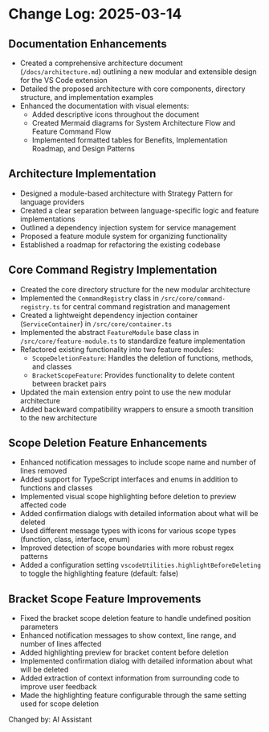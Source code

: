 # Change Log: 2025-03-14

## Documentation Enhancements
- Created a comprehensive architecture document (`/docs/architecture.md`) outlining a new modular and extensible design for the VS Code extension
- Detailed the proposed architecture with core components, directory structure, and implementation examples
- Enhanced the documentation with visual elements:
  - Added descriptive icons throughout the document
  - Created Mermaid diagrams for System Architecture Flow and Feature Command Flow
  - Implemented formatted tables for Benefits, Implementation Roadmap, and Design Patterns

## Architecture Implementation
- Designed a module-based architecture with Strategy Pattern for language providers
- Created a clear separation between language-specific logic and feature implementations
- Outlined a dependency injection system for service management
- Proposed a feature module system for organizing functionality
- Established a roadmap for refactoring the existing codebase

## Core Command Registry Implementation
- Created the core directory structure for the new modular architecture
- Implemented the `CommandRegistry` class in `/src/core/command-registry.ts` for central command registration and management
- Created a lightweight dependency injection container (`ServiceContainer`) in `/src/core/container.ts`
- Implemented the abstract `FeatureModule` base class in `/src/core/feature-module.ts` to standardize feature implementation
- Refactored existing functionality into two feature modules:
  - `ScopeDeletionFeature`: Handles the deletion of functions, methods, and classes
  - `BracketScopeFeature`: Provides functionality to delete content between bracket pairs
- Updated the main extension entry point to use the new modular architecture
- Added backward compatibility wrappers to ensure a smooth transition to the new architecture

## Scope Deletion Feature Enhancements
- Enhanced notification messages to include scope name and number of lines removed
- Added support for TypeScript interfaces and enums in addition to functions and classes
- Implemented visual scope highlighting before deletion to preview affected code
- Added confirmation dialogs with detailed information about what will be deleted
- Used different message types with icons for various scope types (function, class, interface, enum)
- Improved detection of scope boundaries with more robust regex patterns
- Added a configuration setting `vscodeUtilities.highlightBeforeDeleting` to toggle the highlighting feature (default: false)

## Bracket Scope Feature Improvements
- Fixed the bracket scope deletion feature to handle undefined position parameters
- Enhanced notification messages to show context, line range, and number of lines affected
- Added highlighting preview for bracket content before deletion
- Implemented confirmation dialog with detailed information about what will be deleted
- Added extraction of context information from surrounding code to improve user feedback
- Made the highlighting feature configurable through the same setting used for scope deletion

Changed by: AI Assistant
